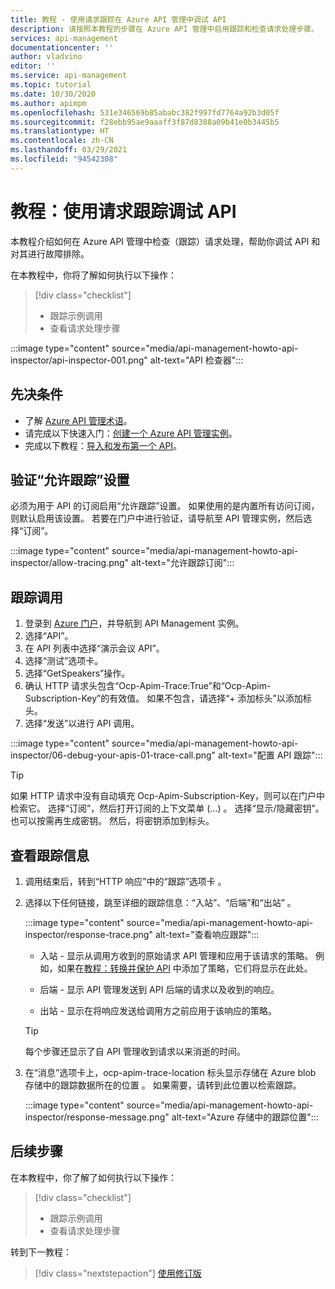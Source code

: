 ```yaml
---
title: 教程 - 使用请求跟踪在 Azure API 管理中调试 API
description: 请按照本教程的步骤在 Azure API 管理中启用跟踪和检查请求处理步骤。
services: api-management
documentationcenter: ''
author: vladvino
editor: ''
ms.service: api-management
ms.topic: tutorial
ms.date: 10/30/2020
ms.author: apimpm
ms.openlocfilehash: 531e346569b85ababc382f997fd7764a92b3d05f
ms.sourcegitcommit: f28ebb95ae9aaaff3f87d8388a09b41e0b3445b5
ms.translationtype: HT
ms.contentlocale: zh-CN
ms.lasthandoff: 03/29/2021
ms.locfileid: "94542308"
---
```

# <a name="tutorial-debug-your-apis-using-request-tracing"></a>教程：使用请求跟踪调试 API

本教程介绍如何在 Azure API 管理中检查（跟踪）请求处理，帮助你调试 API 和对其进行故障排除。 

在本教程中，你将了解如何执行以下操作：

> [!div class="checklist"]
> * 跟踪示例调用
> * 查看请求处理步骤

:::image type="content" source="media/api-management-howto-api-inspector/api-inspector-001.png" alt-text="API 检查器":::

## <a name="prerequisites"></a>先决条件

+ 了解 [Azure API 管理术语](api-management-terminology.md)。
+ 请完成以下快速入门：[创建一个 Azure API 管理实例](get-started-create-service-instance.md)。
+ 完成以下教程：[导入和发布第一个 API](import-and-publish.md)。

## <a name="verify-allow-tracing-setting"></a>验证“允许跟踪”设置 

必须为用于 API 的订阅启用“允许跟踪”设置。 如果使用的是内置所有访问订阅，则默认启用该设置。 若要在门户中进行验证，请导航至 API 管理实例，然后选择“订阅”。

   :::image type="content" source="media/api-management-howto-api-inspector/allow-tracing.png" alt-text="允许跟踪订阅":::

## <a name="trace-a-call"></a>跟踪调用

1. 登录到 [Azure 门户](https://portal.azure.com)，并导航到 API Management 实例。
1. 选择“API”。
1. 在 API 列表中选择“演示会议 API”。
1. 选择“测试”选项卡。
1. 选择“GetSpeakers”操作。
1. 确认 HTTP 请求头包含“Ocp-Apim-Trace:True”和“Ocp-Apim-Subscription-Key”的有效值。 如果不包含，请选择“+ 添加标头”以添加标头。
1. 选择“发送”以进行 API 调用。

  :::image type="content" source="media/api-management-howto-api-inspector/06-debug-your-apis-01-trace-call.png" alt-text="配置 API 跟踪":::

> [!TIP]
> 如果 HTTP 请求中没有自动填充 Ocp-Apim-Subscription-Key，则可以在门户中检索它。 选择“订阅”，然后打开订阅的上下文菜单 (…) 。 选择“显示/隐藏密钥”。 也可以按需再生成密钥。 然后，将密钥添加到标头。

## <a name="review-trace-information"></a>查看跟踪信息

1. 调用结束后，转到“HTTP 响应”中的“跟踪”选项卡 。
1. 选择以下任何链接，跳至详细的跟踪信息：“入站”、“后端”和“出站”  。

     :::image type="content" source="media/api-management-howto-api-inspector/response-trace.png" alt-text="查看响应跟踪":::

    * 入站 - 显示从调用方收到的原始请求 API 管理和应用于该请求的策略。 例如，如果在[教程：转换并保护 API](transform-api.md) 中添加了策略，它们将显示在此处。

    * 后端 - 显示 API 管理发送到 API 后端的请求以及收到的响应。

    * 出站 - 显示在将响应发送给调用方之前应用于该响应的策略。

    > [!TIP]
    > 每个步骤还显示了自 API 管理收到请求以来消逝的时间。

1. 在“消息”选项卡上，ocp-apim-trace-location 标头显示存储在 Azure blob 存储中的跟踪数据所在的位置 。 如果需要，请转到此位置以检索跟踪。

     :::image type="content" source="media/api-management-howto-api-inspector/response-message.png" alt-text="Azure 存储中的跟踪位置":::
## <a name="next-steps"></a>后续步骤

在本教程中，你了解了如何执行以下操作：

> [!div class="checklist"]
> * 跟踪示例调用
> * 查看请求处理步骤

转到下一教程：

> [!div class="nextstepaction"]
> [使用修订版](api-management-get-started-revise-api.md)
